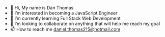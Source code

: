 - 👋 Hi, My name is Dan Thomas
- 👀 I’m interested in becoming a JavaScript Engineer 
- 🌱 I’m currently learning Full Stack Web Development
- 💞️ I’m looking to collaborate on anything that will help me reach my goal
- 📫 How to reach me daniel.thomas215@hotmail.com

<!---
RetroColossus/RetroColossus is a ✨ special ✨ repository because its `README.md` (this file) appears on your GitHub profile.
You can click the Preview link to take a look at your changes.
--->

